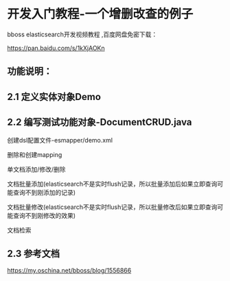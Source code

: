 # 开发入门教程-一个增删改查的例子

bboss elasticsearch开发视频教程 ,百度网盘免密下载： 

https://pan.baidu.com/s/1kXjAOKn 

## 功能说明：

## 2.1 定义实体对象Demo

## 2.2 编写测试功能对象-DocumentCRUD.java
   创建dsl配置文件-esmapper/demo.xml
   
   删除和创建mapping
   
   单文档添加/修改/删除
   
   文档批量添加(elasticsearch不是实时flush记录，所以批量添加后如果立即查询可能查询不到刚添加的记录)
   
   文档批量修改(elasticsearch不是实时flush记录，所以批量修改后如果立即查询可能查询不到刚修改的效果)
   
   文档检索
   
## 2.3 参考文档
https://my.oschina.net/bboss/blog/1556866
  